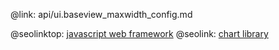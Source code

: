 @link: api/ui.baseview_maxwidth_config.md

@seolinktop: [javascript web framework](https://webix.com)
@seolink: [chart library](https://webix.com/widget/charts/)